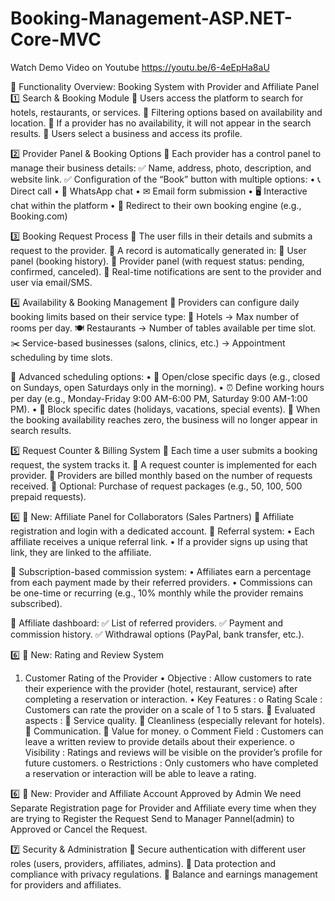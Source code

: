 # Booking-Management-ASP.NET-Core-MVC

Watch Demo Video on Youtube
https://youtu.be/6-4eEpHa8aU 


📌 Functionality Overview: Booking System with Provider and Affiliate Panel
1️⃣ Search & Booking Module
🔹 Users access the platform to search for hotels, restaurants, or services.
🔹 Filtering options based on availability and location.
🔹 If a provider has no availability, it will not appear in the search results.
🔹 Users select a business and access its profile.


2️⃣ Provider Panel & Booking Options
🔹 Each provider has a control panel to manage their business details:
✅ Name, address, photo, description, and website link.
✅ Configuration of the “Book” button with multiple options:
•	📞 Direct call
•	💬 WhatsApp chat
•	✉ Email form submission
•	🖥 Interactive chat within the platform
•	🔗 Redirect to their own booking engine (e.g., Booking.com)


3️⃣ Booking Request Process
🔹 The user fills in their details and submits a request to the provider.
🔹 A record is automatically generated in:
📌 User panel (booking history).
📌 Provider panel (with request status: pending, confirmed, canceled).
🔹 Real-time notifications are sent to the provider and user via email/SMS.


4️⃣ Availability & Booking Management
🔹 Providers can configure daily booking limits based on their service type:
🏨 Hotels → Max number of rooms per day.
🍽 Restaurants → Number of tables available per time slot.
✂ Service-based businesses (salons, clinics, etc.) → Appointment scheduling by time slots.

🔹 Advanced scheduling options:
•	📆 Open/close specific days (e.g., closed on Sundays, open Saturdays only in the morning).
•	⏰ Define working hours per day (e.g., Monday-Friday 9:00 AM-6:00 PM, Saturday 9:00 AM-1:00 PM).
•	🚫 Block specific dates (holidays, vacations, special events).
🔹 When the booking availability reaches zero, the business will no longer appear in search results.


5️⃣ Request Counter & Billing System
🔹 Each time a user submits a booking request, the system tracks it.
🔹 A request counter is implemented for each provider.
🔹 Providers are billed monthly based on the number of requests received.
🔹 Optional: Purchase of request packages (e.g., 50, 100, 500 prepaid requests).


6️⃣ 📢 New: Affiliate Panel for Collaborators (Sales Partners)
🔹 Affiliate registration and login with a dedicated account.
🔹 Referral system:
•	Each affiliate receives a unique referral link.
•	If a provider signs up using that link, they are linked to the affiliate.

🔹 Subscription-based commission system:
•	Affiliates earn a percentage from each payment made by their referred providers.
•	Commissions can be one-time or recurring (e.g., 10% monthly while the provider remains subscribed).

🔹 Affiliate dashboard:
✅ List of referred providers.
✅ Payment and commission history.
✅ Withdrawal options (PayPal, bank transfer, etc.).


6️⃣ 📢 New:  Rating and Review System 
1. Customer Rating of the Provider 
•	Objective : Allow customers to rate their experience with the provider (hotel, restaurant, service) after completing a reservation or interaction. 
•	Key Features : 
o	Rating Scale : Customers can rate the provider on a scale of 1 to 5 stars.
	Evaluated aspects :
	Service quality.
	Cleanliness (especially relevant for hotels).
	Communication.
	Value for money.
o	Comment Field : Customers can leave a written review to provide details about their experience.
o	Visibility : Ratings and reviews will be visible on the provider’s profile for future customers.
o	Restrictions : Only customers who have completed a reservation or interaction will be able to leave a rating.


6️⃣ 📢 New:  Provider and Affiliate Account Approved by Admin
We need Separate Registration page for Provider and Affiliate every time when they are trying to Register the Request Send to Manager Pannel(admin) to Approved or Cancel the Request.


7️⃣ Security & Administration
🔹 Secure authentication with different user roles (users, providers, affiliates, admins).
🔹 Data protection and compliance with privacy regulations.
🔹 Balance and earnings management for providers and affiliates.


